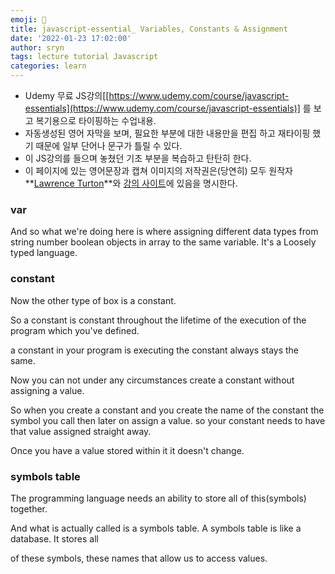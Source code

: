 ```yaml
---
emoji: 📑
title: javascript-essential_ Variables, Constants & Assignment
date: '2022-01-23 17:02:00'
author: sryn
tags: lecture tutorial Javascript
categories: learn
---
```


- Udemy 무료 JS강의[[https://www.udemy.com/course/javascript-essentials](https://www.udemy.com/course/javascript-essentials)] 를 보고 복기용으로 타이핑하는 수업내용.
- 자동생성된 영어 자막을 보며, 필요한 부분에 대한 내용만을 편집 하고 재타이핑 했기 때문에 일부 단어나 문구가 틀릴 수 있다.
- 이 JS강의를 들으며 놓쳤던 기초 부분을 복습하고 탄탄히 한다.
- 이 페이지에 있는 영어문장과 캡쳐 이미지의 저작권은(당연히) 모두 원작자 **[Lawrence Turton](https://www.udemy.com/user/lawrenceturton/)**와 [강의 사이트](https://www.udemy.com/course/javascript-essentials)에 있음을 명시한다.

### var

And so what we're doing here is where assigning different data types from string number boolean objects in array to the same variable. It's a Loosely typed language.

### constant

Now the other type of box is a constant.

So a constant is constant throughout the lifetime of the execution of the program which you've defined.

a constant in your program is executing the constant always stays the same.

Now you can not under any circumstances create a constant without assigning a value.

So when you create a constant and you create the name of the constant the symbol you call then later on assign a value. so your constant needs to have that value assigned straight away.

Once you have a value stored within it it doesn't change.

### symbols table

The programming language needs an ability to store all of this(symbols) together.

And what is actually called is a symbols table. A symbols table is like a database. It stores all

of these symbols, these names that allow us to access values.
